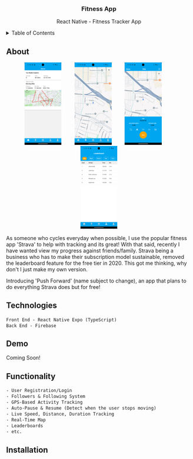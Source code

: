 <div align="center">
    <h3>Fitness App</h3>
    <p> React Native - Fitness Tracker App</p>
</div>

<!-- TABLE OF CONTENTS -->
<details>
  <summary>Table of Contents</summary>
  <ol>
    <li>
      <a href="#about">About</a>
    </li>
    <li>
      <a href="#demo">Demo</a>
    </li>
    <li>
        <a href="#functionality">Functionality</a>
    </li>
    <li>
        <a href="#installation">Installation</a>
    </li>
  </ol>
</details>

<!-- ABOUT THE PROJECT -->
## About
<p align="center">
  <img src="Screenshots/1.png" width="20%">
&nbsp; &nbsp; &nbsp; &nbsp;
  <img src="Screenshots/2.png" width="20%">
&nbsp; &nbsp; &nbsp; &nbsp;
  <img src="Screenshots/3.png" width="20%"/> 
&nbsp; &nbsp; &nbsp; &nbsp;
  <img src="Screenshots/4.png" width="20%"/> 
</p>

<p> As someone who cycles everyday when possible, I use the popular fitness app 'Strava' to help with tracking and its great! With that said, recently I have wanted view my progress against friends/family. Strava being a business who has to make their subscription model sustainable, removed the leaderboard feature for the free tier in 2020. This got me thinking, why don't I just make my own version.<p>

<p>Introducing 'Push Forward' (name subject to change), an app that plans to do everything Strava does but for free!</p>

## Technologies
    Front End - React Native Expo (TypeScript)
    Back End - Firebase  

## Demo
Coming Soon!

## Functionality
    - User Registration/Login
    - Followers & Following System
    - GPS-Based Activity Tracking
    - Auto-Pause & Resume (Detect when the user stops moving)
    - Live Speed, Distance, Duration Tracking
    - Real-Time Map
    - Leaderboards
    - etc.

## Installation

